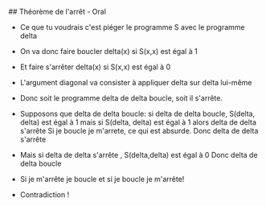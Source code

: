 ## Théorème de l'arrêt - Oral

- Ce que tu voudrais c'est piéger le programme S avec le programme delta
- On va donc faire boucler delta(x) si S(x,x) est égal à 1
- Et faire s'arrêter delta(x) si S(x,x) est égal à 0
- L'argument diagonal va consister à appliquer delta sur delta lui-même
- Donc soit le programme delta de delta boucle, soit il s'arrête.
- Supposons que delta de delta boucle:
  si delta de delta boucle, S(delta, delta) est égal à 1
  mais si S(delta, delta) est égal à 1 alors delta de delta s'arrête
  Si je boucle je m'arrete, ce qui est absurde. Donc delta de delta s'arrête
  
- Mais si delta de delta s'arrête , S(delta,delta) est égal à 0
  Donc delta de delta boucle
- Si je m'arrête je boucle et si je boucle je m'arrête!
- Contradiction !

